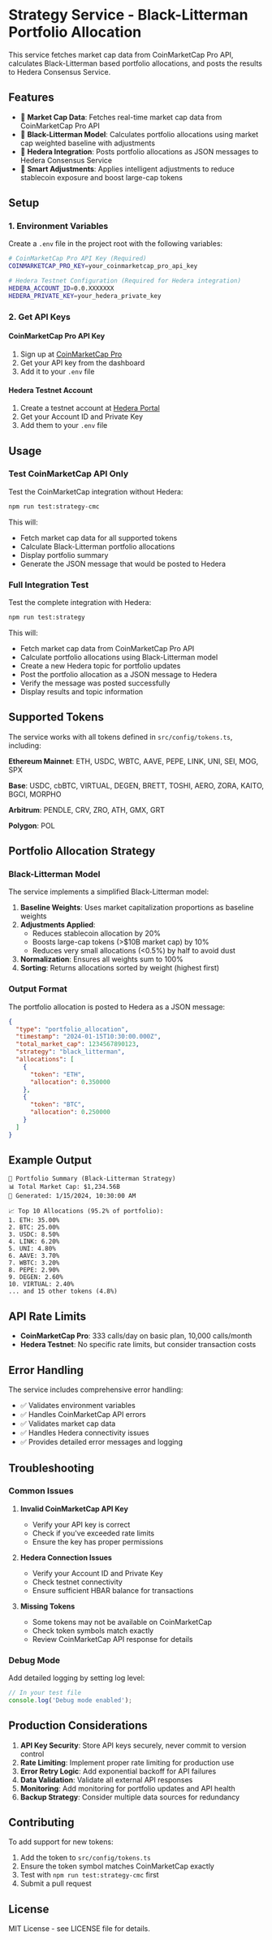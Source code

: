 # Strategy Service - Black-Litterman Portfolio Allocation

This service fetches market cap data from CoinMarketCap Pro API, calculates Black-Litterman based portfolio allocations, and posts the results to Hedera Consensus Service.

## Features

- 🏦 **Market Cap Data**: Fetches real-time market cap data from CoinMarketCap Pro API
- 🧮 **Black-Litterman Model**: Calculates portfolio allocations using market cap weighted baseline with adjustments
- 📝 **Hedera Integration**: Posts portfolio allocations as JSON messages to Hedera Consensus Service
- 🎯 **Smart Adjustments**: Applies intelligent adjustments to reduce stablecoin exposure and boost large-cap tokens

## Setup

### 1. Environment Variables

Create a `.env` file in the project root with the following variables:

```bash
# CoinMarketCap Pro API Key (Required)
COINMARKETCAP_PRO_KEY=your_coinmarketcap_pro_api_key

# Hedera Testnet Configuration (Required for Hedera integration)
HEDERA_ACCOUNT_ID=0.0.XXXXXXX
HEDERA_PRIVATE_KEY=your_hedera_private_key
```

### 2. Get API Keys

#### CoinMarketCap Pro API Key
1. Sign up at [CoinMarketCap Pro](https://pro.coinmarketcap.com/)
2. Get your API key from the dashboard
3. Add it to your `.env` file

#### Hedera Testnet Account
1. Create a testnet account at [Hedera Portal](https://portal.hedera.com/register)
2. Get your Account ID and Private Key
3. Add them to your `.env` file

## Usage

### Test CoinMarketCap API Only

Test the CoinMarketCap integration without Hedera:

```bash
npm run test:strategy-cmc
```

This will:
- Fetch market cap data for all supported tokens
- Calculate Black-Litterman portfolio allocations
- Display portfolio summary
- Generate the JSON message that would be posted to Hedera

### Full Integration Test

Test the complete integration with Hedera:

```bash
npm run test:strategy
```

This will:
- Fetch market cap data from CoinMarketCap Pro API
- Calculate portfolio allocations using Black-Litterman model
- Create a new Hedera topic for portfolio updates
- Post the portfolio allocation as a JSON message to Hedera
- Verify the message was posted successfully
- Display results and topic information

## Supported Tokens

The service works with all tokens defined in `src/config/tokens.ts`, including:

**Ethereum Mainnet**: ETH, USDC, WBTC, AAVE, PEPE, LINK, UNI, SEI, MOG, SPX

**Base**: USDC, cbBTC, VIRTUAL, DEGEN, BRETT, TOSHI, AERO, ZORA, KAITO, BGCI, MORPHO

**Arbitrum**: PENDLE, CRV, ZRO, ATH, GMX, GRT

**Polygon**: POL

## Portfolio Allocation Strategy

### Black-Litterman Model

The service implements a simplified Black-Litterman model:

1. **Baseline Weights**: Uses market capitalization proportions as baseline weights
2. **Adjustments Applied**:
   - Reduces stablecoin allocation by 20%
   - Boosts large-cap tokens (>$10B market cap) by 10%
   - Reduces very small allocations (<0.5%) by half to avoid dust
3. **Normalization**: Ensures all weights sum to 100%
4. **Sorting**: Returns allocations sorted by weight (highest first)

### Output Format

The portfolio allocation is posted to Hedera as a JSON message:

```json
{
  "type": "portfolio_allocation",
  "timestamp": "2024-01-15T10:30:00.000Z",
  "total_market_cap": 1234567890123,
  "strategy": "black_litterman",
  "allocations": [
    {
      "token": "ETH",
      "allocation": 0.350000
    },
    {
      "token": "BTC",
      "allocation": 0.250000
    }
  ]
}
```

## Example Output

```
🎯 Portfolio Summary (Black-Litterman Strategy)
📊 Total Market Cap: $1,234.56B
📅 Generated: 1/15/2024, 10:30:00 AM

📈 Top 10 Allocations (95.2% of portfolio):
1. ETH: 35.00%
2. BTC: 25.00%
3. USDC: 8.50%
4. LINK: 6.20%
5. UNI: 4.80%
6. AAVE: 3.70%
7. WBTC: 3.20%
8. PEPE: 2.90%
9. DEGEN: 2.60%
10. VIRTUAL: 2.40%
... and 15 other tokens (4.8%)
```

## API Rate Limits

- **CoinMarketCap Pro**: 333 calls/day on basic plan, 10,000 calls/month
- **Hedera Testnet**: No specific rate limits, but consider transaction costs

## Error Handling

The service includes comprehensive error handling:

- ✅ Validates environment variables
- ✅ Handles CoinMarketCap API errors
- ✅ Validates market cap data
- ✅ Handles Hedera connectivity issues
- ✅ Provides detailed error messages and logging

## Troubleshooting

### Common Issues

1. **Invalid CoinMarketCap API Key**
   - Verify your API key is correct
   - Check if you've exceeded rate limits
   - Ensure the key has proper permissions

2. **Hedera Connection Issues**
   - Verify your Account ID and Private Key
   - Check testnet connectivity
   - Ensure sufficient HBAR balance for transactions

3. **Missing Tokens**
   - Some tokens may not be available on CoinMarketCap
   - Check token symbols match exactly
   - Review CoinMarketCap API response for details

### Debug Mode

Add detailed logging by setting log level:

```typescript
// In your test file
console.log('Debug mode enabled');
```

## Production Considerations

1. **API Key Security**: Store API keys securely, never commit to version control
2. **Rate Limiting**: Implement proper rate limiting for production use
3. **Error Retry Logic**: Add exponential backoff for API failures
4. **Data Validation**: Validate all external API responses
5. **Monitoring**: Add monitoring for portfolio updates and API health
6. **Backup Strategy**: Consider multiple data sources for redundancy

## Contributing

To add support for new tokens:

1. Add the token to `src/config/tokens.ts`
2. Ensure the token symbol matches CoinMarketCap exactly
3. Test with `npm run test:strategy-cmc` first
4. Submit a pull request

## License

MIT License - see LICENSE file for details. 